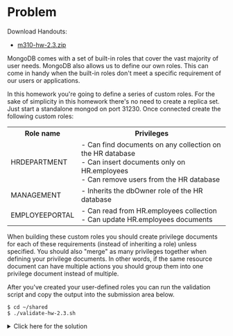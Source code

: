 # Problem
Download Handouts:
 - <a href="https://university.mongodb.com/static/MongoDB_2017_M310_April/handouts/m310-hw-2.3.10cba2709041.zip">m310-hw-2.3.zip</a>

MongoDB comes with a set of built-in roles that cover the vast majority of user needs. MongoDB also allows us to define our own roles. This can come in handy when the built-in roles don't meet a specific requirement of our users or applications.

In this homework you're going to define a series of custom roles. For the sake of simplicity in this homework there's no need to create a replica set. Just start a standalone mongod on port 31230. Once connected create the following custom roles:

<table>
	<tr>
		<th>Role name</th>
		<th>Privileges</th>
	</tr>
	<tr>
		<td>HRDEPARTMENT</td>	
     		<td>
    		 	- Can find documents on any collection on the HR database <br/>
     			- Can insert documents only on HR.employees <br/>
     			- Can remove users from the HR database
		</td>
	</tr>
	<tr>
		<td>MANAGEMENT</td>
		<td>
     			- Inherits the dbOwner role of the HR database <br/>
		</td>
	</tr>
	<tr>
		<td>EMPLOYEEPORTAL</td>
		<td>
     			- Can read from HR.employees collection <br/>
     			- Can update HR.employees documents
		</td>
	</tr>
</table>
When building these custom roles you should create privilege documents for each of these requirements (instead of inheriting a role) unless specified. You should also "merge" as many privileges together when defining your privilege documents. In other words, if the same resource document can have multiple actions you should group them into one privilege document instead of multiple.

After you've created your user-defined roles you can run the validation script and copy the output into the submission area below.

    $ cd ~/shared
    $ ./validate-hw-2.3.sh

<details>
  <summary>Click here for the solution</summary>
    <ul>
      <li>[{"role":"EMPLOYEEPORTAL","inheritedRoles":[],"privileges":[{"resource":{"db":"HR","collection":"employees"},"actions":["find","update"]}]},{"role":"HRDEPARTMENT","inheritedRoles":[],"privileges":[{"resource":{"db":"HR","collection":""},"actions":["dropUser","find"]},{"resource":{"db":"HR","collection":"employees"},"actions":["insert"]}]},{"role":"MANAGEMENT","inheritedRoles":[{"role":"dbOwner","db":"HR"}],"privileges":[]}]</li>
	</ul>
</details>

